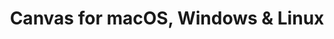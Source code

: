 ---
name: Canvas
url: 'https://canvas.instructure.com'
category: Education
title: 'Canvas for macOS, Windows & Linux'
key: canvas

---